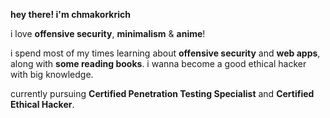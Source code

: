 <b>hey there! i'm chmakorkrich</b>

i love <b>offensive security</b>, <b>minimalism</b> & <b>anime</b>!

i spend most of my times learning about <b>offensive security</b> and <b>web apps</b>, along with <b>some reading books</b>. i wanna become a good ethical hacker with big knowledge.

currently pursuing <b>Certified Penetration Testing Specialist</b> and <b>Certified Ethical Hacker</b>.
